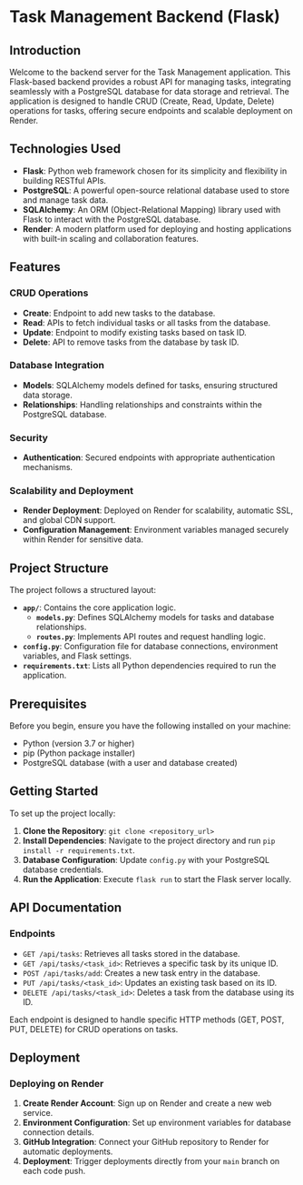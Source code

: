 # Task Management Backend (Flask)

## Introduction

Welcome to the backend server for the Task Management application. This Flask-based backend provides a robust API for managing tasks, integrating seamlessly with a PostgreSQL database for data storage and retrieval. The application is designed to handle CRUD (Create, Read, Update, Delete) operations for tasks, offering secure endpoints and scalable deployment on Render.

## Technologies Used

- **Flask**: Python web framework chosen for its simplicity and flexibility in building RESTful APIs.
- **PostgreSQL**: A powerful open-source relational database used to store and manage task data.
- **SQLAlchemy**: An ORM (Object-Relational Mapping) library used with Flask to interact with the PostgreSQL database.
- **Render**: A modern platform used for deploying and hosting applications with built-in scaling and collaboration features.

## Features

### CRUD Operations

- **Create**: Endpoint to add new tasks to the database.
- **Read**: APIs to fetch individual tasks or all tasks from the database.
- **Update**: Endpoint to modify existing tasks based on task ID.
- **Delete**: API to remove tasks from the database by task ID.

### Database Integration

- **Models**: SQLAlchemy models defined for tasks, ensuring structured data storage.
- **Relationships**: Handling relationships and constraints within the PostgreSQL database.

### Security

- **Authentication**: Secured endpoints with appropriate authentication mechanisms.

### Scalability and Deployment

- **Render Deployment**: Deployed on Render for scalability, automatic SSL, and global CDN support.
- **Configuration Management**: Environment variables managed securely within Render for sensitive data.

## Project Structure

The project follows a structured layout:

- **`app/`**: Contains the core application logic.
  - **`models.py`**: Defines SQLAlchemy models for tasks and database relationships.
  - **`routes.py`**: Implements API routes and request handling logic.
- **`config.py`**: Configuration file for database connections, environment variables, and Flask settings.
- **`requirements.txt`**: Lists all Python dependencies required to run the application.

## Prerequisites

Before you begin, ensure you have the following installed on your machine:

- Python (version 3.7 or higher)
- pip (Python package installer)
- PostgreSQL database (with a user and database created)

## Getting Started

To set up the project locally:

1. **Clone the Repository**: `git clone <repository_url>`
2. **Install Dependencies**: Navigate to the project directory and run `pip install -r requirements.txt`.
3. **Database Configuration**: Update `config.py` with your PostgreSQL database credentials.
4. **Run the Application**: Execute `flask run` to start the Flask server locally.

## API Documentation

### Endpoints

- `GET /api/tasks`: Retrieves all tasks stored in the database.
- `GET /api/tasks/<task_id>`: Retrieves a specific task by its unique ID.
- `POST /api/tasks/add`: Creates a new task entry in the database.
- `PUT /api/tasks/<task_id>`: Updates an existing task based on its ID.
- `DELETE /api/tasks/<task_id>`: Deletes a task from the database using its ID.

Each endpoint is designed to handle specific HTTP methods (GET, POST, PUT, DELETE) for CRUD operations on tasks.

## Deployment

### Deploying on Render

1. **Create Render Account**: Sign up on Render and create a new web service.
2. **Environment Configuration**: Set up environment variables for database connection details.
3. **GitHub Integration**: Connect your GitHub repository to Render for automatic deployments.
4. **Deployment**: Trigger deployments directly from your `main` branch on each code push.

